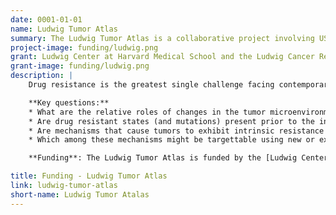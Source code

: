 ```yaml
---
date: 0001-01-01
name: Ludwig Tumor Atlas
summary: The Ludwig Tumor Atlas is a collaborative project involving US and European research laboratories that are part of Ludwig Cancer Research Centers and Branches and involves several types of solid cancer. Research at HMS is performed under the auspices of the [Ludwig Center at Harvard Medical School](https://ludwigcenter.hms.harvard.edu/). The overall aim of the Atlas is to investigate the molecular basis of intrinsic and acquired resistance to anti-cancer drugs and to develop disease management strategies and therapies that overcome or avoid such resistance.
project-image: funding/ludwig.png
grant: Ludwig Center at Harvard Medical School and the Ludwig Cancer Research Foundation
grant-image: funding/ludwig.png
description: |
    Drug resistance is the greatest single challenge facing contemporary cancer therapy. Despite extraordinary advances in cancer therapeutics, most patients eventually relapse and succumb to disease due to the development of drug resistance. The problem of resistance is complicated by tumor heterogeneity– both within a single tumor and across a population of patients.  Tumors and their microenvironments are also plastic, changing through the course of disease and in response to drugs. High dimensional tissue imaging and single-cell genetics aim to characterize this heterogeneity at multiple spatial and functional scales to improve our understanding of the origins of drug resistance - this understanding is a necessary first step to overcoming resistance in patients. Data are commonly acquired in biopsies from patients prior to and during therapy, and then following relapse. Mouse models of disease are also an important part of this research. An explicit goal of the Ludwig Tumor Atlas is to create and validate image-based clinical tests for next-generation diagnosis and drug development.

    **Key questions:**
    * What are the relative roles of changes in the tumor microenvironment and cancer cells themselves in generating drug resistance?
    * Are drug resistant states (and mutations) present prior to the initiation of therapy or are they induced by therapy?
    * Are mechanisms that cause tumors to exhibit intrinsic resistance (drug insensitivity) similar to the mechanisms that make initially sensitive tumors drug resistant (acquired drug resistance)
    * Which among these mechanisms might be targettable using new or existing drugs?

    **Funding**: The Ludwig Tumor Atlas is funded by the [Ludwig Center at Harvard Medical School](https://ludwigcenter.hms.harvard.edu/) and by a generous gift from the [Ludwig Cancer Research Foundation](http://www.ludwigcancerresearch.org/).

title: Funding - Ludwig Tumor Atlas
link: ludwig-tumor-atlas
short-name: Ludwig Tumor Atalas
---
```

